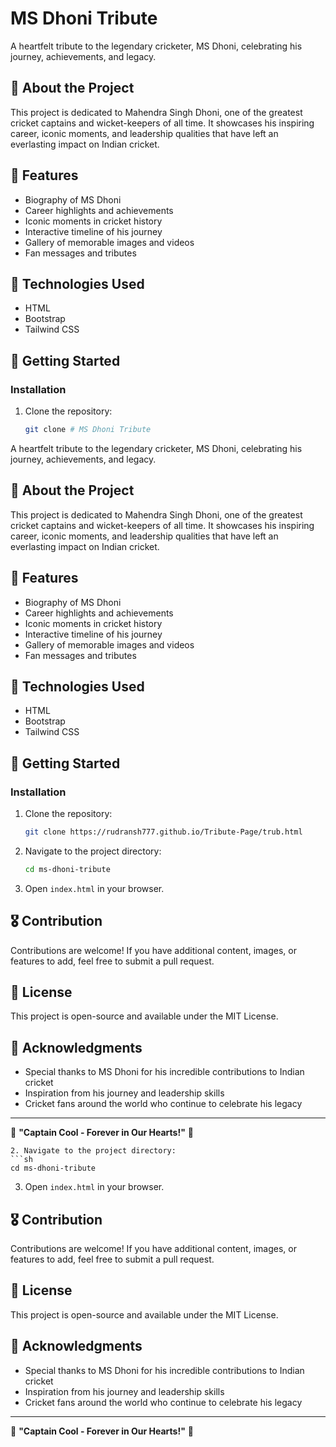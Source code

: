 # MS Dhoni Tribute

A heartfelt tribute to the legendary cricketer, MS Dhoni, celebrating his journey, achievements, and legacy.

## 🌟 About the Project
This project is dedicated to Mahendra Singh Dhoni, one of the greatest cricket captains and wicket-keepers of all time. It showcases his inspiring career, iconic moments, and leadership qualities that have left an everlasting impact on Indian cricket.

## 📌 Features
- Biography of MS Dhoni
- Career highlights and achievements
- Iconic moments in cricket history
- Interactive timeline of his journey
- Gallery of memorable images and videos
- Fan messages and tributes

## 🎯 Technologies Used
- HTML
- Bootstrap
- Tailwind CSS

## 🚀 Getting Started
### Installation
1. Clone the repository:
   ```sh
   git clone # MS Dhoni Tribute

A heartfelt tribute to the legendary cricketer, MS Dhoni, celebrating his journey, achievements, and legacy.

## 🌟 About the Project
This project is dedicated to Mahendra Singh Dhoni, one of the greatest cricket captains and wicket-keepers of all time. It showcases his inspiring career, iconic moments, and leadership qualities that have left an everlasting impact on Indian cricket.

## 📌 Features
- Biography of MS Dhoni
- Career highlights and achievements
- Iconic moments in cricket history
- Interactive timeline of his journey
- Gallery of memorable images and videos
- Fan messages and tributes

## 🎯 Technologies Used
- HTML
- Bootstrap
- Tailwind CSS

## 🚀 Getting Started
### Installation
1. Clone the repository:
   ```sh
   git clone https://rudransh777.github.io/Tribute-Page/trub.html
   ```
2. Navigate to the project directory:
   ```sh
   cd ms-dhoni-tribute
   ```
3. Open `index.html` in your browser.

## 🎖️ Contribution
Contributions are welcome! If you have additional content, images, or features to add, feel free to submit a pull request.

## 📜 License
This project is open-source and available under the MIT License.

## 🙌 Acknowledgments
- Special thanks to MS Dhoni for his incredible contributions to Indian cricket
- Inspiration from his journey and leadership skills
- Cricket fans around the world who continue to celebrate his legacy

---

💙 **"Captain Cool - Forever in Our Hearts!"** 🏏


   ```
2. Navigate to the project directory:
   ```sh
   cd ms-dhoni-tribute
   ```
3. Open `index.html` in your browser.

## 🎖️ Contribution
Contributions are welcome! If you have additional content, images, or features to add, feel free to submit a pull request.

## 📜 License
This project is open-source and available under the MIT License.

## 🙌 Acknowledgments
- Special thanks to MS Dhoni for his incredible contributions to Indian cricket
- Inspiration from his journey and leadership skills
- Cricket fans around the world who continue to celebrate his legacy

---

💙 **"Captain Cool - Forever in Our Hearts!"** 🏏

